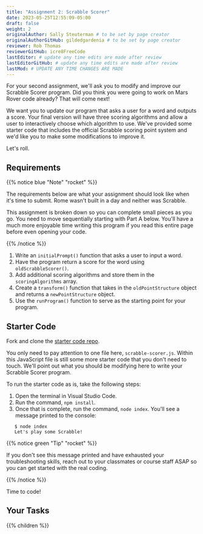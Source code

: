 ```yaml
---
title: "Assignment 2: Scrabble Scorer"
date: 2023-05-25T12:55:09-05:00
draft: false
weight: 2
originalAuthor: Sally Steuterman # to be set by page creator
originalAuthorGitHub: gildedgardenia # to be set by page creator
reviewer: Rob Thomas 
reviewerGitHub: icre8FreeCode 
lastEditor: # update any time edits are made after review
lastEditorGitHub: # update any time edits are made after review
lastMod: # UPDATE ANY TIME CHANGES ARE MADE
---
```


For your second assignment, we'll ask you to modify and improve our Scrabble Scorer program. 
Did you think you were going to work on Mars Rover code already? That will come next!

We want you to update our program that asks a user for a word 
and outputs a score. Your final version will have three scoring algorithms and 
allow a user to interactively choose which algorithm to use. We've provided some starter code that
includes the official Scrabble scoring point system and we'd like you to make 
some modifications to improve it.

Let's roll.

## Requirements

{{% notice blue "Note" "rocket" %}}

   The requirements below are what your assignment should look like when it's 
   time to submit. Rome wasn't built in a day and neither was Scrabble.

   This assignment is broken down so you can complete small pieces as you go.
   You need to move sequentially starting with Part A below. You'll have a much more 
   enjoyable time writing this program if you read this entire page before even opening your code.

{{% /notice %}}

1. Write an `initialPrompt()` function that asks a user to input a word.
1. Have the program return a score for the word using `oldScrabbleScorer()`.
1. Add additional scoring algorithms and store them in the `scoringAlgorithms` array.
1. Create a `transform()` function that takes in the `oldPointStructure`
   object and returns a `newPointStructure` object.
1. Use the `runProgram()` function to serve as the starting point for your
   program.

## Starter Code

Fork and clone the [starter code repo](https://github.com/LaunchCodeEducation/Scrabble-Scorer-Autograded).

You only need to pay attention to one file here, `scrabble-scorer.js`. Within this JavaScript
file is still some more starter code that you don't need to touch. We'll point out what you 
should be modifying here to write your Scrabble Scorer program.

To run the starter code as is, take the following steps:

1. Open the terminal in Visual Studio Code.
1. Run the command, `npm install`.
1. Once that is complete, run the command, `node index`. You'll see a message printed to the console:

```console
   $ node index
   Let's play some Scrabble!
```

{{% notice green "Tip" "rocket" %}}

   If you don't see this message printed and have exhausted your troubleshooting skills, 
   reach out to your classmates or course staff ASAP so you can get started with the real coding.

{{% /notice %}}

Time to code!

## Your Tasks

{{% children %}}



